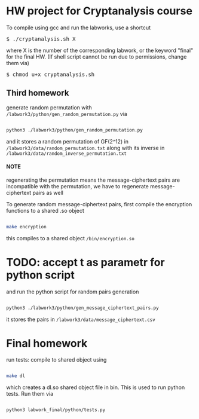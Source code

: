 # HW project for Cryptanalysis course

To compile using gcc and run the labworks, use a shortcut

<pre lang="markdown">
$ ./cryptanalysis.sh X
</pre>

where X is the number of the corresponding labwork, or the keyword "final" for the final HW.
(If shell script cannot be run due to permissions, change them via)


<pre lang="markdown">
$ chmod u+x cryptanalysis.sh
</pre>


## Third homework

generate random permutation with `/labwork3/python/gen_random_permutation.py` via

```bash

python3 ./labwork3/python/gen_random_permutation.py

```

and it stores a random permutation of GF(2^12) in `/labwork3/data/random_permutation.txt` along
with its inverse in `/labwork3/data/random_inverse_permutation.txt`

#### NOTE
regenerating the permutation means the message-ciphertext pairs are incompatible with the permutation,
we have to regenerate message-ciphertext pairs as well

To generate random message-ciphertext pairs, first compile the encryption functions to a shared .so object

```bash

make encryption

```

this compiles to a shared object `/bin/encryption.so`

# TODO: accept t as parametr for python script

and run the python script for random pairs generation

```bash

python3 ./labwork3/python/gen_message_ciphertext_pairs.py

```

it stores the pairs in `/labwork3/data/message_ciphertext.csv`



# Final homework

run tests: compile to shared object using

```bash

make dl

```

which creates a dl.so shared object file in bin. This is used to run python tests. Run them via

```bash

python3 labwork_final/python/tests.py

```
